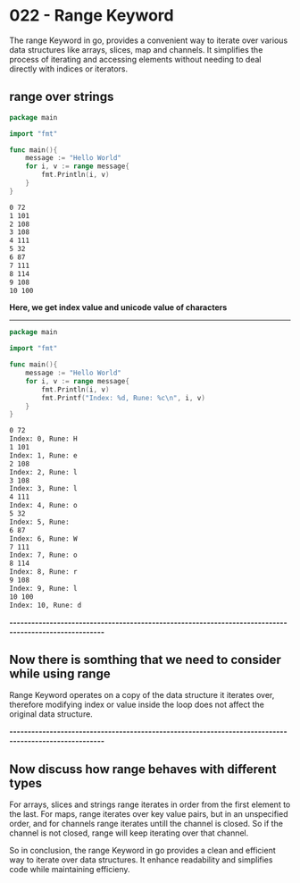 # 022 - Range Keyword
The range Keyword in go, provides a convenient way to iterate over various data structures like arrays, slices, map and channels. It simplifies the process of iterating and accessing elements without needing to deal directly with indices or iterators. 

## range over strings
```go
package main

import "fmt"

func main(){
	message := "Hello World"
	for i, v := range message{
		fmt.Println(i, v)
	}
}
```
```bash
0 72
1 101
2 108
3 108
4 111
5 32
6 87
7 111
8 114
9 108
10 100
```
**Here, we get index value and unicode value of characters**

------------------------------------------------------------------------------------------------------

```go
package main

import "fmt"

func main(){
	message := "Hello World"
	for i, v := range message{
		fmt.Println(i, v)
		fmt.Printf("Index: %d, Rune: %c\n", i, v)
	}
}
```
```bash
0 72
Index: 0, Rune: H
1 101
Index: 1, Rune: e
2 108
Index: 2, Rune: l
3 108
Index: 3, Rune: l
4 111
Index: 4, Rune: o
5 32
Index: 5, Rune:  
6 87
Index: 6, Rune: W
7 111
Index: 7, Rune: o
8 114
Index: 8, Rune: r
9 108
Index: 9, Rune: l
10 100
Index: 10, Rune: d
```

**------------------------------------------------------------------------------------------------------**

## Now there is somthing that we need to consider while using range
Range Keyword operates on a copy of the data structure it iterates over, therefore modifying index or value inside the loop does not affect the original data structure.

**------------------------------------------------------------------------------------------------------**

## Now discuss how range behaves with different types
For arrays, slices and strings range iterates in order from the first element to the last. For maps, range iterates over key value pairs, but in an unspecified order, and for channels range iterates untill the channel is closed. So if the channel is not closed, range will keep iterating over that channel.

So in conclusion, the range Keyword in go provides a clean and efficient way to iterate over data structures. It enhance readability and simplifies code while maintaining efficieny.